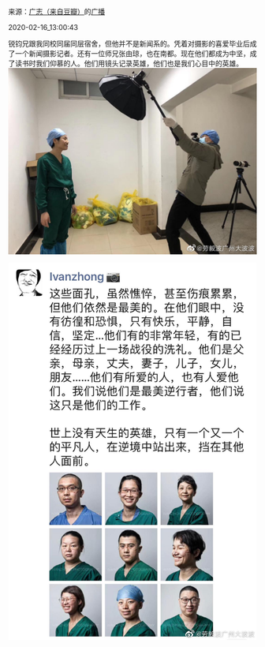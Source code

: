 来源：[广志（来自豆瓣）](https://www.douban.com/people/ratmickey/)的[广播](https://www.douban.com/people/ratmickey/status/2814550378/)


2020-02-16_13:00:43


锐钧兄跟我同校同届同层宿舍，但他并不是新闻系的。凭着对摄影的喜爱毕业后成了一个新闻摄影记者。还有一位师兄张由琼，也在南都。现在他们都成为中坚，成了读书时我们仰慕的人。他们用镜头记录英雄，他们也是我们心目中的英雄。
![](./pic/2020-02-16_13:00:43-广志的广播1.jpg)  

![](./pic/2020-02-16_13:00:43-广志的广播2.jpg)  

